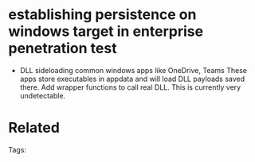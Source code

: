 # establishing persistence on windows target in enterprise penetration test
- DLL sideloading common windows apps like OneDrive, Teams
These apps store executables in appdata and will load DLL payloads saved there.
Add wrapper functions to call real DLL.
This is currently very undetectable.

# Related


Tags:

    

